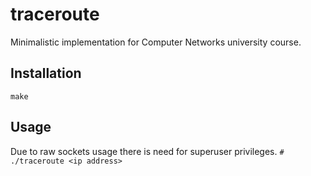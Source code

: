 # traceroute

Minimalistic implementation for Computer Networks university course.

## Installation
```make```

## Usage

Due to raw sockets usage there is need for superuser privileges.
```# ./traceroute <ip address>```